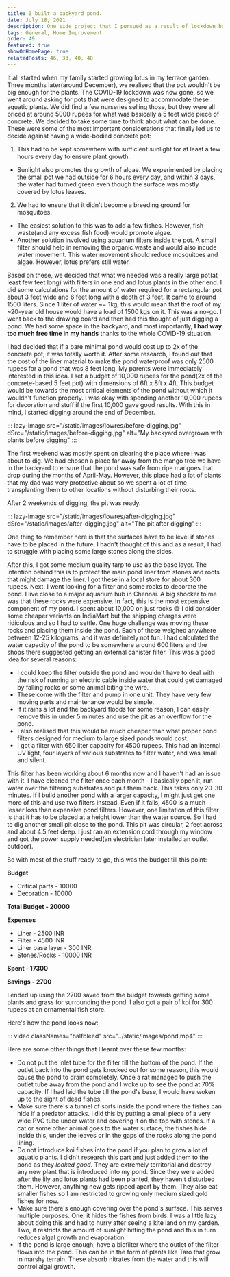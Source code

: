 ```yaml
---
title: I built a backyard pond.
date: July 18, 2021
description: One side project that I pursued as a result of lockdown boredom.
tags: General, Home Improvement
order: 49
featured: true
showOnHomePage: true
relatedPosts: 46, 33, 40, 48
---
```


It all started when my family started growing lotus in my terrace garden.
Three months later(around December),
we realised that the pot wouldn't be big enough for the plants. The COVID-19 lockdown was now gone, so we
went around asking for pots that were designed to accommodate these
aquatic plants. We did find a few nurseries selling those, but they were all priced at around 5000 rupees for what
was basically a 5 feet wide piece of concrete. We decided to take some time to think about what can be done.
These were some of the most important considerations that finally led us to decide against having a wide-bodied concrete pot:

1) This had to be kept somewhere with sufficient sunlight for at least a few hours every day to ensure plant growth.
  * Sunlight also promotes the growth of algae. We experimented by placing the small pot we had outside for 6 hours every day,
  and within 3 days, the water had turned green even though the surface was mostly covered by lotus leaves.
2) We had to ensure that it didn't become a breeding ground for mosquitoes.
  * The easiest solution to this was to add a few fishes. However, fish waste(and any excess fish food) would 
    promote algae.
  * Another solution involved using aquarium filters inside the pot. A small filter should help in removing the
    organic waste and would also incude water movement. This water movement should reduce mosquitoes and algae. However, lotus
    prefers still water.

Based on these, we decided that what we needed was a really large pot(at least few feet long) with filters in one end and lotus
plants in the other end. I did some calculations for the amount of water required for a rectangular pot about 3 feet wide and 6 feet long with
a depth of 3 feet. It came to around 1500 liters. Since 1 liter of water ~= 1kg, this would mean that the roof of my ~20-year old
house would have a load of 1500 kgs on it. This was a no-go. I went back to the drawing board and then had this thought of
just digging a pond. We had some space in the backyard, and most importantly, **I had way too much free time in my hands** thanks to the whole COVID-19 situation.

I had decided that if a bare minimal pond would cost up to 2x of
the concrete pot, it was totally worth it. After some research, I found out that the cost of the liner material to make the pond waterproof
was only 2500 rupees for a pond that was 8 feet long. My parents were immediately interested in this idea.
I set a budget of 10,000 rupees for the pond(2x of the concrete-based 5 feet pot) with dimensions of 6ft x 8ft x 4ft. This budget would
be towards the most critical elements of the pond without which it wouldn't function properly. I was okay with spending another 10,000 rupees for decoration
and stuff if the first 10,000 gave good results. With this in mind, I started digging around the end of December.

::: lazy-image src="/static/images/lowres/before-digging.jpg" dSrc="/static/images/before-digging.jpg" alt="My backyard overgrown with plants before digging" :::

The first weekend was mostly spent on clearing the place where I was about to dig. We had chosen a place far away from the mango tree we have in the backyard
to ensure that the pond was safe from ripe mangoes that drop during the months of April-May. However, this place had a lot of plants that my dad was
very protective about so we spent a lot of time transplanting them to other locations without disturbing their roots. 

After 2 weekends of digging, the pit was ready.

::: lazy-image src="/static/images/lowres/after-digging.jpg" dSrc="/static/images/after-digging.jpg" alt="The pit after digging" :::

One thing to remember here is that the surfaces have to be level if stones have to be placed in the future. I hadn't thought of this and as a result, I had to struggle with placing some large stones along the sides.

After this, I got some medium quality tarp to use as the base layer. The intention behind this is to protect the main pond liner from stones and roots that
might damage the liner. I got these in a local store for about 300 rupees. Next, I went looking for a filter and some rocks to decorate the pond.
I live close to a major aquarium hub in Chennai. A big shocker to me was that these rocks were expensive.
In fact, this is the most expensive component of my pond. I spent about 10,000 on just rocks 😅 I did consider some cheaper variants on IndiaMart but the
shipping charges were ridiculous and so I had to settle. One huge challenge was moving these rocks and placing them inside the pond. Each of these
weighed anywhere between 12-25 kilograms, and it was definitely not fun. I had calculated the water capacity of the pond to be somewhere around 600 liters
and the shops there suggested getting an external canister filter. This was a good idea for several reasons:

* I could keep the filter outside the pond and wouldn't have to deal with the risk of running an electric cable inside water that could get damaged by falling rocks or some animal biting the wire.
* These come with the filter and pump in one unit. They have very few moving parts and maintenance would be simple.
* If it rains a lot and the backyard floods for some reason, I can easily remove this in under 5 minutes and use the pit as an overflow for the pond.
* I also realised that this would be much cheaper than what proper pond filters designed for medium to large sized ponds would cost.
* I got a filter with 650 liter capacity for 4500 rupees. This had an internal UV light, four layers of various substrates to filter water, and was small and silent.

This filter has been working about 6 months now and I haven't had an issue with it. I have cleaned the filter once each month - I basically open it, run
water over the filtering substrates and put them back. This takes only 20-30 minutes. If I build another pond with a larger capacity, I might just get
one more of this and use two filters instead. Even if it fails, 4500 is a much lesser loss than expensive pond filters. However, one limitation of this
filter is that it has to be placed at a height lower than the water source. So I had to dig another small pit close to the pond. This pit was circular, 2 feet
across and about 4.5 feet deep. I just ran an extension cord through my window and got the power supply needed(an electrician later installed
an outlet outdoor).

So with most of the stuff ready to go, this was the budget till this point:


**Budget**
* Critical parts - 10000
* Decoration - 10000

**Total Budget - 20000**

**Expenses**
* Liner - 2500 INR
* Filter - 4500 INR
* Liner base layer - 300 INR
* Stones/Rocks - 10000 INR

**Spent - 17300**


**Savings - 2700**


I ended up using the 2700 saved from the budget towards getting some plants and grass for surrounding the pond. I also got a pair of
koi for 300 rupees at an ornamental fish store.

Here's how the pond looks now:

::: video classNames="halfbleed" src="../static/images/pond.mp4" :::

Here are some other things that I learnt over these few months:

* Do not put the inlet tube for the filter till the bottom of the pond. If the outlet back into the pond gets knocked out for some reason, this would cause
  the pond to drain completely. Once a rat managed to push the outlet tube away from the pond and I woke up to see the pond at 70% capacity. If I had 
  laid the tube till the pond's base, I would have woken up to the sight of dead fishes.
* Make sure there's a tunnel of sorts inside the pond where the fishes can hide if a predator attacks. I did this by putting a small piece of a very wide
  PVC tube under water and covering it on the top with stones. If a cat or some other animal goes to the water surface, the fishes hide inside this, under
  the leaves or in the gaps of the rocks along the pond lining.
* Do not introduce koi fishes into the pond if you plan to grow a lot of aquatic plants. I didn't research this part and just added them to the pond as they
  *looked good*. They are extremely territorial and destroy any new plant that is introduced into my pond. Since they were added after the lily and lotus
  plants had been planted, they haven't disturbed them. However, anything new gets ripped apart by them. They also eat smaller fishes so I am restricted
  to growing only medium sized gold fishes for now.
* Make sure there's enough covering over the pond's surface. This serves multiple purposes. One, it hides the fishes from birds. I was a little lazy about
  doing this and had to hurry after seeing a kite land on my garden. Two, it restricts the amount of sunlight hitting the pond and this in turn reduces
  algal growth and evaporation.
* If the pond is large enough, have a biofilter where the outlet of the filter flows into the pond. This can be in the form of plants like Taro that grow
  in marshy terrain. These absorb nitrates from the water and this will control algal growth.
